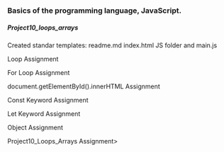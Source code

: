 <h3>Basics of the programming language, JavaScript.</h3>
<h5>Project10_loops_arrays</h5>
<p> Created standar templates: readme.md index.html  JS folder and main.js </p>
<p>Loop Assignment</p>
<p>For Loop Assignment</p>
<p>document.getElementById().innerHTML Assignment</p>
<p>Const Keyword Assignment</p>
<p>Let Keyword Assignment</p>
<p>Object Assignment</p>
<p>Project10_Loops_Arrays Assignment></p>
<p></p>
<p></p>
<p></p>